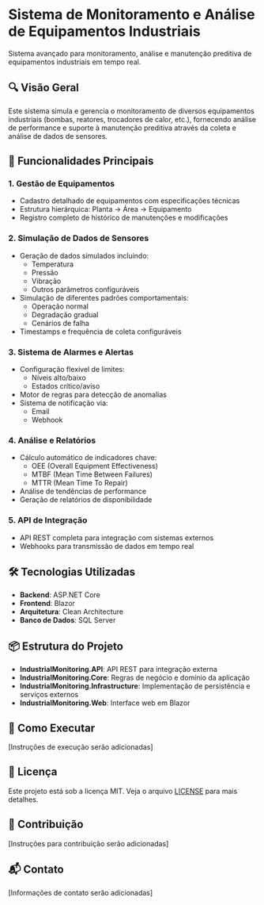 # Sistema de Monitoramento e Análise de Equipamentos Industriais

Sistema avançado para monitoramento, análise e manutenção preditiva de equipamentos industriais em tempo real.

## 🔍 Visão Geral

Este sistema simula e gerencia o monitoramento de diversos equipamentos industriais (bombas, reatores, trocadores de calor, etc.), fornecendo análise de performance e suporte à manutenção preditiva através da coleta e análise de dados de sensores.

## 🚀 Funcionalidades Principais

### 1. Gestão de Equipamentos
- Cadastro detalhado de equipamentos com especificações técnicas
- Estrutura hierárquica: Planta → Área → Equipamento
- Registro completo de histórico de manutenções e modificações

### 2. Simulação de Dados de Sensores
- Geração de dados simulados incluindo:
  - Temperatura
  - Pressão
  - Vibração
  - Outros parâmetros configuráveis
- Simulação de diferentes padrões comportamentais:
  - Operação normal
  - Degradação gradual
  - Cenários de falha
- Timestamps e frequência de coleta configuráveis

### 3. Sistema de Alarmes e Alertas
- Configuração flexível de limites:
  - Níveis alto/baixo
  - Estados crítico/aviso
- Motor de regras para detecção de anomalias
- Sistema de notificação via:
  - Email
  - Webhook

### 4. Análise e Relatórios
- Cálculo automático de indicadores chave:
  - OEE (Overall Equipment Effectiveness)
  - MTBF (Mean Time Between Failures)
  - MTTR (Mean Time To Repair)
- Análise de tendências de performance
- Geração de relatórios de disponibilidade

### 5. API de Integração
- API REST completa para integração com sistemas externos
- Webhooks para transmissão de dados em tempo real

## 🛠️ Tecnologias Utilizadas

- **Backend**: ASP.NET Core
- **Frontend**: Blazor
- **Arquitetura**: Clean Architecture
- **Banco de Dados**: SQL Server

## 📦 Estrutura do Projeto

- **IndustrialMonitoring.API**: API REST para integração externa
- **IndustrialMonitoring.Core**: Regras de negócio e domínio da aplicação
- **IndustrialMonitoring.Infrastructure**: Implementação de persistência e serviços externos
- **IndustrialMonitoring.Web**: Interface web em Blazor

## 🚀 Como Executar

[Instruções de execução serão adicionadas]

## 📄 Licença

Este projeto está sob a licença MIT. Veja o arquivo [LICENSE](LICENSE) para mais detalhes.

## 👥 Contribuição

[Instruções para contribuição serão adicionadas]

## 📬 Contato

[Informações de contato serão adicionadas]
